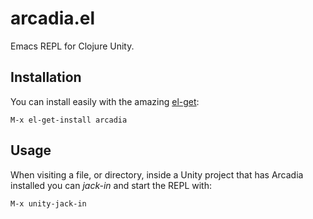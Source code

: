 # arcadia.el

Emacs REPL for Clojure Unity.

## Installation

You can install easily with the amazing
[el-get](https://github.com/dimitri/el-get/):

```
M-x el-get-install arcadia
```

## Usage

When visiting a file, or directory, inside a Unity project that has Arcadia
installed you can *jack-in* and start the REPL with:

```
M-x unity-jack-in
```

<!-- Local Variables: -->
<!-- eval: (auto-fill-mode 1) -->
<!-- fill-column: 80 -->
<!-- End: -->
